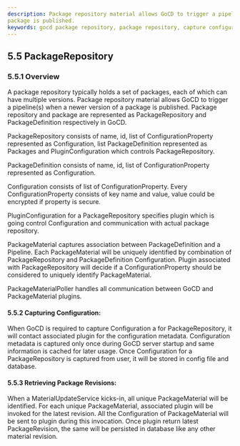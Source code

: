 ```yaml
---
description: Package repository material allows GoCD to trigger a pipeline when a newer version of a
package is published.
keywords: gocd package repository, package repository, capture configuration, package revisions
---
```


## 5.5 PackageRepository

### 5.5.1 Overview
A package repository typically holds a set of packages, each of which can have multiple versions. Package repository material allows GoCD to trigger a pipeline(s) when a newer version of a
package is published. Package repository and package are represented as PackageRepository and PackageDefinition respectively in GoCD.

PackageRepository consists of name, id, list of ConfigurationProperty represented as Configuration, list PackageDefinition represented as Packages
and PluginConfiguration which controls PackageRepository.

PackageDefinition consists of name, id, list of ConfigurationProperty represented as Configuration.

Configuration consists of list of ConfigurationProperty. Every ConfigurationProperty  consists of key name and value, value could be encrypted if property is secure.

PluginConfiguration for a PackageRepository specifies plugin which is going control Configuration and communication with actual package repository.

PackageMaterial captures association between PackageDefinition and a Pipeline. Each PackageMaterial will be uniquely identified by combination of PackageRepository and
PackageDefinition Configuration. Plugin associated with PackageRepository will decide if a ConfigurationProperty should be considered to uniquely identify PackageMaterial.

PackageMaterialPoller handles all communication between GoCD and PackageMaterial plugins.

<a name="package-configuration"></a>
#### 5.5.2 Capturing Configuration:

When GoCD is required to capture Configuration a for PackageRepository, it will contact associated plugin for the configuration metadata. Configuration metadata is captured only once during GoCD
server startup and same information is cached for later usage. Once Configuration for a PackageRepository is captured from user, it will be stored in config file and database.

<a name="package-revision"></a>
#### 5.5.3 Retrieving Package Revisions:

When a MaterialUpdateService kicks-in, all unique PackageMaterial will be identified. For each unique PackageMaterial, associated plugin will be invoked for the latest revision. All the
Configuration of PackageMaterial will be sent to plugin during this invocation. Once plugin return latest PackageRevision, the same will be persisted in database like any other material revision.
